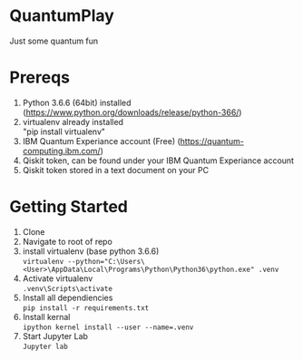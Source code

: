 # QuantumPlay
Just some quantum fun

# Prereqs
1. Python 3.6.6 (64bit) installed (https://www.python.org/downloads/release/python-366/)
2. virtualenv already installed  
  "pip install virtualenv"
3. IBM Quantum Experiance account (Free) (https://quantum-computing.ibm.com/)
4. Qiskit token, can be found under your IBM Quantum Experiance account
5. Qiskit token stored in a text document on your PC

# Getting Started
1. Clone  
2. Navigate to root of repo
3. install virtualenv (base python 3.6.6)  
  ```virtualenv --python="C:\Users\<User>\AppData\Local\Programs\Python\Python36\python.exe" .venv```  
4. Activate virtualenv  
  ```.venv\Scripts\activate```
5. Install all dependiencies  
  ```pip install -r requirements.txt```  
6. Install kernal  
  ```ipython kernel install --user --name=.venv```
7. Start Jupyter Lab  
  ```Jupyter lab```


